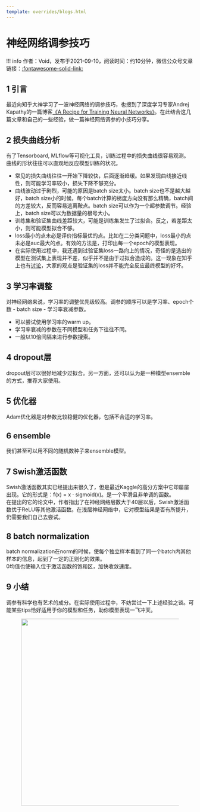 ```yaml
---
template: overrides/blogs.html
---
```


# 神经网络调参技巧

!!! info 
    作者：Void，发布于2021-09-10，阅读时间：约10分钟，微信公众号文章链接：[:fontawesome-solid-link:](https://mp.weixin.qq.com/s?__biz=MzI4Mjk3NzgxOQ==&mid=2247484538&idx=1&sn=ae97eac88e44ae8b2f0466cf09e606c0&chksm=eb90f70edce77e1852aaf09ccca473b088b91d870f63c326166f7921d02ae7bb97e614b491ad&scene=178&cur_album_id=2045821482966024195#rd)

## 1 引言

最近向知乎大神学习了一波神经网络的调参技巧，也搜到了深度学习专家Andrej Kapathy的一篇博客[《A Recipe for Training Neural Networks》](https://karpathy.github.io/2019/04/25/recipe/)。在此结合这几篇文章和自己的一些经验，做一篇神经网络调参的小技巧分享。

## 2 损失曲线分析

有了Tensorboard, MLflow等可视化工具，训练过程中的损失曲线很容易观测。曲线的形状往往可以直观地反应模型训练的状况。

- 常见的损失曲线往往一开始下降较快，后面逐渐趋缓。如果发现曲线接近线性，则可能学习率较小，损失下降不够充分。
- 曲线波动过于剧烈，可能的原因是batch size太小。batch size也不是越大越好，batch size小的时候，每个batch计算的梯度方向没有那么精确，batch间的方差较大，反而容易逃离鞍点。batch size可以作为一个超参数调节。经验上，batch size可以为数据量的根号大小。
- 训练集和验证集曲线差距较大，可能是训练集发生了过拟合。反之，若差距太小，则可能模型拟合不够。
- loss最小的点未必是评价指标最优的点。比如在二分类问题中，loss最小的点未必是auc最大的点。有效的方法是，打印出每一个epoch的模型表现。
- 在实际使用过程中，我还遇到过验证集loss一路向上的情况，奇怪的是选出的模型在测试集上表现并不差，似乎并不是由于过拟合造成的。这一现象在知乎上也有[讨论](https://www.zhihu.com/question/318399418/answer/1202932315)，大家的观点是验证集的loss并不能完全反应最终模型的好坏。

## 3 学习率调整

对神经网络来说，学习率的调整优先级较高。调参的顺序可以是学习率、epoch个数 - batch size - 学习率衰减参数。

- 可以尝试使用学习率的warm up。
- 学习率衰减的参数在不同模型和任务下往往不同。
- 一般以10倍间隔来进行参数搜索。


## 4 dropout层

dropout层可以很好地减少过拟合。另一方面，还可以认为是一种模型ensemble的方式，推荐大家使用。

## 5 优化器

Adam优化器是对参数比较稳健的优化器，包括不合适的学习率。

## 6 ensemble

我们甚至可以用不同的随机数种子来ensemble模型。

## 7 Swish激活函数

Swish激活函数其实已经提出来很久了，但是最近Kaggle的高分方案中它却屡屡出现。它的形式是：f(x) = x · sigmoid(x)。是一个平滑且非单调的函数。  
在提出的它的论文中，作者指出了在神经网络层数大于40层以后，Swish激活函数优于ReLU等其他激活函数。在浅层神经网络中，它对模型结果是否有所提升，仍需要我们自己去尝试。

## 8 batch normalization

batch normalization在norm的时候，使每个独立样本看到了同一个batch内其他样本的信息，起到了一定的正则化的效果。  
0均值也使输入位于激活函数的饱和区，加快收敛速度。

## 9 小结

调参有科学也有艺术的成分。在实际使用过程中，不妨尝试一下上述经验之谈。可能某些tips恰好适用于你的模型和任务，助你模型表现一飞冲天。 


<figure>
  <img src="https://cdn.jsdelivr.net/gh/BulletTech2021/Pics/2021-6-14/1623639526512-1080P%20(Full%20HD)%20-%20Tail%20Pic.png" width="500" />
</figure>
